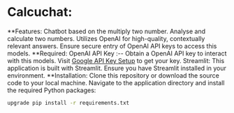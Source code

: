 # Calcuchat:
**Features:
Chatbot based on the multiply two number.
Analyse and calculate two numbers.
Utilizes OpenAI for high-quality, contextually relevant answers.
Ensure secure entry of OpenAI API keys to access this models.
**Required:
OpenAI API Key :-- Obtain a OpenAI API key to interact with this models. Visit [Google API Key Setup](https://platform.openai.com/api-keys) to get your key.
Streamlit: This application is built with Streamlit. Ensure you have Streamlit installed in your environment.
**Installation:
Clone this repository or download the source code to your local machine. Navigate to the application directory and install the required Python packages:

```bash
upgrade pip install -r requirements.txt
